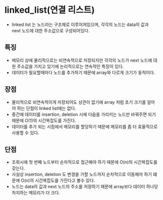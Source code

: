 # linked_list(연결 리스트)

- linked list 는 노드라는 구조체로 이루어져있으며, 각각의 노드는 data의 값과 next 노드에 대한 주소값으로 구성되어있다. 


## 특징

- 메모리 상에 물리적으로는 비연속적으로 저장되지만 각각의 노드가 next 노드에 대한
  주소값을 가지고 있기에 논리적으로는 연속적인 특징이 있다.
- 데이터가 필요할때마다 노드를 추가하기 때문에 array와 다르게 크기가 동적이다.


## 장점

- 물리적으로 비연속적이게 저장되어도 상관이 없기에 array 처럼 초기 크기를 알아야 하는 단점이 linked list에는 없다.
- 중간에 데이터를 insertion, deletion 시에 다음을 가리키는 노드만 바꿔주면 되기 때문에 O(1)의 시간복잡도를 가진다.
- 데이터를 추가 되는 시점에서 메모리를 할당하기 때문에 메모리를 좀 더 효율적으로 사용할 수 있다.

## 단점

- 조회시에 첫 번째 노드부터 순차적으로 접근해야 하기 때문에 O(n)의 시간복잡도를 갖는다.
- 사실상 insertion, deletion 도 변경을 가할 노드까지 순차적으로 이동해야 하기 떄문에 
  O(n)의 시간복잡도를 가진다고 볼수 있다.
- 노드는 data의 값과 next 노드의 주소를 저장하기 때문에 array보다 데이터 하나당 차지하는 메모리가 더 크다.
